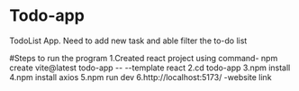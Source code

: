 # Todo-app
TodoList App. Need to add new task and able filter the to-do list


#Steps to run the program
1.Created react project using command- npm create vite@latest todo-app -- --template react
2.cd todo-app
3.npm install 
4.npm install axios
5.npm run dev
6.http://localhost:5173/ -website link

